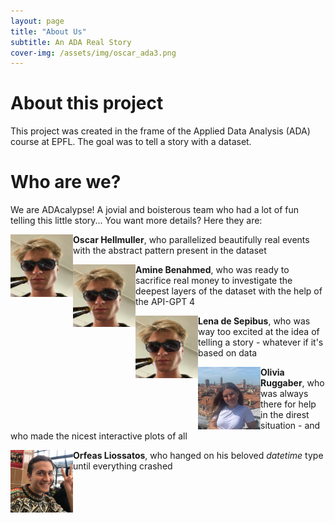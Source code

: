 ```yaml
---
layout: page
title: "About Us"
subtitle: An ADA Real Story
cover-img: /assets/img/oscar_ada3.png
---
```


# About this project
This project was created in the frame of the Applied Data Analysis (ADA) course at EPFL. The goal was to tell a story with a dataset. 

# Who are we?
We are ADAcalypse! A jovial and boisterous team who had a lot of fun telling this little story... You want more details? Here they are:

<img align="left" width="100" height="100" src="/assets/img/oscar_ada3.png">   **Oscar Hellmuller**, who parallelized beautifully real events with the abstract pattern present in the dataset

<img align="left" width="100" height="100" src="assets/img/oscar_ada3.png">   **Amine Benahmed**, who was ready to sacrifice real money to investigate the deepest layers of the dataset with the help of the API-GPT 4

<img align="left" width="100" height="100" src="assets/img/oscar_ada3.png">   **Lena de Sepibus**, who was way too excited at the idea of telling a story - whatever if it's based on data

<img align="left" width="100" height="100" src="assets/img/olivia_ada.jpeg">   **Olivia Ruggaber**, who was always there for help in the direst situation - and who made the nicest interactive plots of all

<img align="left" width="100" height="100" src="assets/img/orfeas_ada.jpeg">   **Orfeas Liossatos**, who hanged on his beloved _datetime_ type until everything crashed


